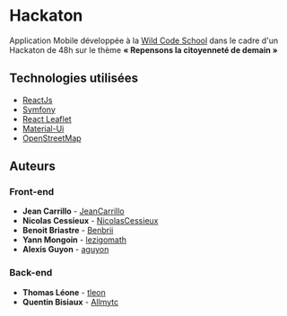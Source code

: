# Hackaton

Application Mobile développée à la [Wild Code School](https://wildcodeschool.com) dans le cadre d'un Hackaton de 48h sur le thème **« Repensons la citoyenneté de demain »**

## Technologies utilisées

*  [ReactJs](https://reactjs.org)
*  [Symfony](https://symfony.com/)
*  [React Leaflet](https://react-leaflet.js.org/)
*  [Material-Ui](https://material-ui.com)
*  [OpenStreetMap](https://openstreetmap.org)


## Auteurs 

### Front-end
* **Jean Carrillo** - [JeanCarrillo](https://github.com/JeanCarrillo)
* **Nicolas Cessieux** - [NicolasCessieux](https://github.com/NicolasCessieux)
* **Benoit Briastre** - [Benbrii](https://github.com/Benbrii)
* **Yann Mongoin** - [lezigomath](https://github.com/lezigomath)
* **Alexis Guyon** - [aguyon](https://github.com/aguyon)

### Back-end
* **Thomas Léone** - [tleon](https://github.com/tleon)
* **Quentin Bisiaux** - [Allmytc](https://github.com/Allmytc)
